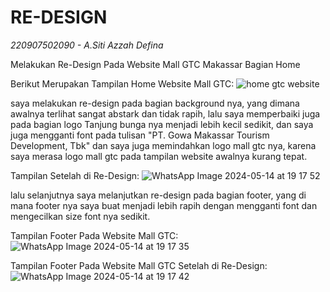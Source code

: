 # RE-DESIGN
*220907502090 - A.Siti Azzah Defina*

Melakukan Re-Design Pada Website Mall GTC Makassar Bagian Home

Berikut Merupakan Tampilan Home Website Mall GTC:
![home gtc website](https://github.com/Azzahdefina/RE-DESIGN/assets/147989734/2a5179e9-c8be-4c7a-81ab-eb7a11cb5ee4)

saya melakukan re-design pada bagian background nya, yang dimana awalnya terlihat sangat abstark dan tidak rapih, lalu saya memperbaiki juga pada bagian logo Tanjung bunga nya menjadi lebih kecil sedikit, dan saya juga mengganti font pada tulisan "PT. Gowa Makassar Tourism Development, Tbk" dan saya juga memindahkan logo mall gtc nya, karena saya merasa logo mall gtc pada tampilan website awalnya kurang tepat.

Tampilan Setelah di Re-Design:
![WhatsApp Image 2024-05-14 at 19 17 52](https://github.com/Azzahdefina/RE-DESIGN/assets/147989734/034d8eba-8161-435a-980f-1b26a913aa84)

lalu selanjutnya saya melanjutkan re-design pada bagian footer, yang di mana footer nya saya buat menjadi lebih rapih dengan mengganti font dan mengecilkan size font nya sedikit.

Tampilan Footer Pada Website Mall GTC:
![WhatsApp Image 2024-05-14 at 19 17 35](https://github.com/Azzahdefina/RE-DESIGN/assets/147989734/7a3c882a-4596-4edc-8627-6b33bdf7489c)

Tampilan Footer Pada Website Mall GTC Setelah di Re-Design:
![WhatsApp Image 2024-05-14 at 19 17 42](https://github.com/Azzahdefina/RE-DESIGN/assets/147989734/a8cb8a49-53af-483d-8198-47e818d90d61)
